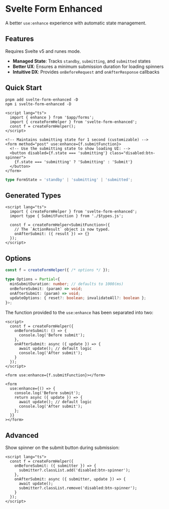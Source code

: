 # Svelte Form Enhanced

A better `use:enhance` experience with automatic state management.

## Features

Requires Svelte v5 and runes mode.

- **Managed State**: Tracks `standby`, `submitting`, and `submitted` states
- **Better UX**: Ensures a minimum submission duration for loading spinners
- **Intuitive DX**: Provides `onBeforeRequest` and `onAfterResponse` callbacks

## Quick Start

```shell
pnpm add svelte-form-enhanced -D
npm i svelte-form-enhanced -D
```

```svelte
<script lang="ts">
  import { enhance } from '$app/forms';
  import { createFormHelper } from 'svelte-form-enhanced';
  const f = createFormHelper();
</script>

<!-- Maintains submitting state for 1 second (customizable) -->
<form method="post" use:enhance={f.submitFunction}>
  <!-- Use the submitting state to show loading UI: -->
  <button disabled={f.state === 'submitting'} class="disabled:btn-spinner">
    {f.state === 'submitting' ? 'Submitting' : 'Submit'}
  </button>
</form>
```

```ts
type FormState = 'standby' | 'submitting' | 'submitted';
```

## Generated Types

```svelte
<script lang="ts">
  import { createFormHelper } from 'svelte-form-enhanced';
  import type { SubmitFunction } from './$types.js';

  const f = createFormHelper<SubmitFunction>({
    // The `ActionResult` object is now typed.
    onAfterSubmit: ({ result }) => {}
  });
</script>
```

## Options

<!-- prettier-ignore -->
```ts
const f = createFormHelper({ /* options */ });
```

```ts
type Options = Partial<{
  minSubmitDuration: number; // defaults to 1000(ms)
  onBeforeSubmit: (param) => void;
  onAfterSubmit: (param) => void;
  updateOptions: { reset?: boolean; invalidateAll?: boolean };
}>;
```

The function provided to the `use:enhance` has been separated into two:

```svelte
<script>
  const f = createFormHelper({
    onBeforeSubmit: () => {
      console.log('Before submit');
    },
    onAfterSubmit: async ({ update }) => {
      await update(); // default logic
      console.log('After submit');
    }
  });
</script>

<form use:enhance={f.submitFunction}></form>
```

```svelte
<form
  use:enhance={() => {
    console.log('Before submit');
    return async ({ update }) => {
      await update(); // default logic
      console.log('After submit');
    };
  }}
></form>
```

## Advanced

Show spinner on the submit button during submission:

```svelte
<script lang="ts">
  const f = createFormHelper({
    onBeforeSubmit: ({ submitter }) => {
      submitter?.classList.add('disabled:btn-spinner');
    },
    onAfterSubmit: async ({ submitter, update }) => {
      await update();
      submitter?.classList.remove('disabled:btn-spinner');
    }
  });
</script>
```
